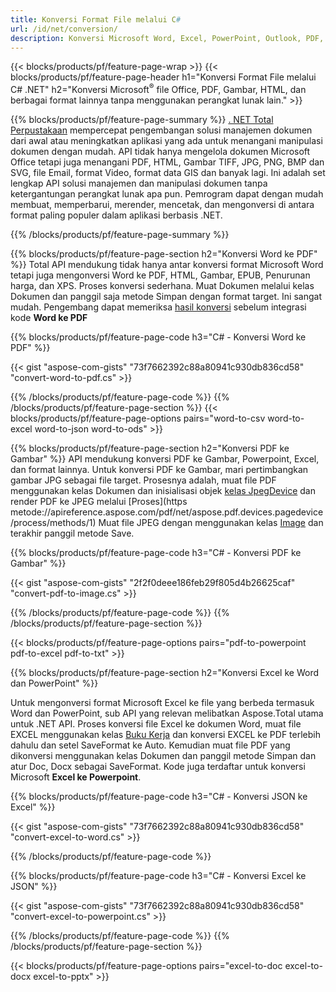 ```yaml
---
title: Konversi Format File melalui C# 
url: /id/net/conversion/
description: Konversi Microsoft Word, Excel, PowerPoint, Outlook, PDF, HTML, Gambar 3D, Diagram, Format Video, dan banyak file populer lainnya hanya dengan beberapa baris kode C#.
---
```


{{< blocks/products/pf/feature-page-wrap >}}
{{< blocks/products/pf/feature-page-header h1="Konversi Format File melalui C# .NET" h2="Konversi Microsoft<sup>&reg;</sup> file Office, PDF, Gambar, HTML, dan berbagai format lainnya tanpa menggunakan perangkat lunak lain." >}}

{{% blocks/products/pf/feature-page-summary %}}
[. NET Total Perpustakaan](https://products.aspose.com/total/net/) mempercepat pengembangan solusi manajemen dokumen dari awal atau meningkatkan aplikasi yang ada untuk menangani manipulasi dokumen dengan mudah. API tidak hanya mengelola dokumen Microsoft Office tetapi juga menangani PDF, HTML, Gambar TIFF, JPG, PNG, BMP dan SVG, file Email, format Video, format data GIS dan banyak lagi. Ini adalah set lengkap API solusi manajemen dan manipulasi dokumen tanpa ketergantungan perangkat lunak apa pun. Pemrogram dapat dengan mudah membuat, memperbarui, merender, mencetak, dan mengonversi di antara format paling populer dalam aplikasi berbasis .NET.

{{% /blocks/products/pf/feature-page-summary  %}}

{{% blocks/products/pf/feature-page-section  h2="Konversi Word ke PDF" %}}
Total API mendukung tidak hanya antar konversi format Microsoft Word tetapi juga mengonversi Word ke PDF, HTML, Gambar, EPUB, Penurunan harga, dan XPS. Proses konversi sederhana. Muat Dokumen melalui kelas Dokumen dan panggil saja metode Simpan dengan format target. Ini sangat mudah. Pengembang dapat memeriksa [hasil konversi](https://products.aspose.com/words/net/conversion/word-to-pdf/) sebelum integrasi kode **Word ke PDF**


{{% blocks/products/pf/feature-page-code h3="C# - Konversi Word ke PDF" %}}

{{< gist "aspose-com-gists" "73f7662392c88a80941c930db836cd58" "convert-word-to-pdf.cs" >}}

{{% /blocks/products/pf/feature-page-code  %}}
{{% /blocks/products/pf/feature-page-section %}}
{{< blocks/products/pf/feature-page-options pairs="word-to-csv word-to-excel word-to-json word-to-ods" >}}


{{% blocks/products/pf/feature-page-section  h2="Konversi PDF ke Gambar" %}}
API mendukung konversi PDF ke Gambar, Powerpoint, Excel, dan format lainnya. Untuk konversi PDF ke Gambar, mari pertimbangkan gambar JPG sebagai file target. Prosesnya adalah, muat file PDF menggunakan kelas Dokumen dan inisialisasi objek [kelas JpegDevice](https://reference.aspose.com/pdf/net/aspose.pdf.devices/jpegdevice) dan render PDF ke JPEG melalui [Proses](https metode://apireference.aspose.com/pdf/net/aspose.pdf.devices.pagedevice/process/methods/1)
Muat file JPEG dengan menggunakan kelas [Image](https://reference.aspose.com/imaging/net/aspose.imaging/image) dan terakhir panggil metode Save.

{{% blocks/products/pf/feature-page-code h3="C# - Konversi PDF ke Gambar" %}}

{{< gist "aspose-com-gists" "2f2f0deee186feb29f805d4b26625caf" "convert-pdf-to-image.cs" >}}


{{% /blocks/products/pf/feature-page-code  %}}
{{% /blocks/products/pf/feature-page-section %}}

{{< blocks/products/pf/feature-page-options pairs="pdf-to-powerpoint pdf-to-excel pdf-to-txt" >}}

{{% blocks/products/pf/feature-page-section  h2="Konversi Excel ke Word dan PowerPoint" %}}

Untuk mengonversi format Microsoft Excel ke file yang berbeda termasuk Word dan PowerPoint, sub API yang relevan melibatkan Aspose.Total utama untuk .NET API. Proses konversi file Excel ke dokumen Word, muat file EXCEL menggunakan kelas [Buku Kerja](https://reference.aspose.com/cells/net/aspose.cells/workbook) dan konversi EXCEL ke PDF terlebih dahulu dan setel SaveFormat ke Auto. Kemudian muat file PDF yang dikonversi menggunakan kelas Dokumen dan panggil metode Simpan dan atur Doc, Docx sebagai SaveFormat. Kode juga terdaftar untuk konversi Microsoft **Excel ke Powerpoint**.

{{% blocks/products/pf/feature-page-code h3="C# - Konversi JSON ke Excel" %}}

{{< gist "aspose-com-gists" "73f7662392c88a80941c930db836cd58" "convert-excel-to-word.cs" >}}

{{% /blocks/products/pf/feature-page-code %}}

{{% blocks/products/pf/feature-page-code h3="C# - Konversi Excel ke JSON" %}}

{{< gist "aspose-com-gists" "73f7662392c88a80941c930db836cd58" "convert-excel-to-powerpoint.cs" >}}

{{% /blocks/products/pf/feature-page-code %}}
{{% /blocks/products/pf/feature-page-section %}}

{{< blocks/products/pf/feature-page-options pairs="excel-to-doc excel-to-docx excel-to-pptx" >}}